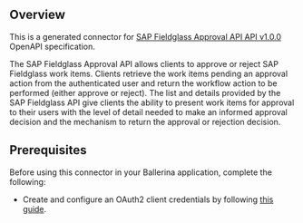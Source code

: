 ## Overview
This is a generated connector for [SAP Fieldglass Approval API API v1.0.0](https://api.sap.com/api/approvals/resource) OpenAPI specification. 

The SAP Fieldglass Approval API allows clients to approve or reject SAP Fieldglass work items. Clients retrieve the work items pending an approval action from the authenticated user and return the workflow action to be performed (either approve or reject). The list and details provided by the SAP Fieldglass API give clients the ability to present work items for approval to their users with the level of detail needed to make an informed approval decision and the mechanism to return the approval or rejection decision.

## Prerequisites

Before using this connector in your Ballerina application, complete the following:

* Create and configure an OAuth2 client credentials by following [this guide](https://help.sap.com/viewer/b865ed651e414196b39f8922db2122c7/LATEST/en-US/7aefa21a65f94b25b7e639c3931b6f83.html).
